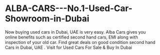 # ALBA-CARS---No.1-Used-Car-Showroom-in-Dubai
Now buying used cars in Dubai, UAE is very easy. Alba Cars gives you online benefits such as certified second hand cars, EMI along with inspection of your old car. Find great deals on good condition second hand Cars in Dubai, UAE . Visit for Used Cars For Sale &amp; Buy In Dubai

